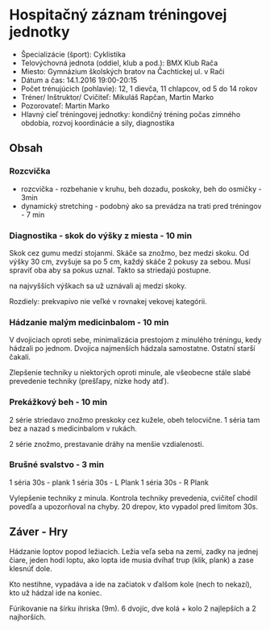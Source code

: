 

# Hospitačný záznam tréningovej jednotky

- Špecializácie (šport):	Cyklistika	
- Telovýchovná jednota (oddiel, klub a pod.):	BMX Klub Rača
- Miesto: Gymnázium školských bratov na Čachtickej ul. v Rači 					
- Dátum a čas: 14.1.2016 19:00-20:15
- Počet trénujúcich (pohlavie):	12, 1 dievča, 11 chlapcov, od 5 do 14 rokov	
- Tréner/ Inštruktor/ Cvičiteľ:	Mikuláš Rapčan, Martin Marko		
- Pozorovateľ:	Martin Marko				
- Hlavný cieľ tréningovej jednotky:	kondičný tréning počas zimného obdobia, 
rozvoj koordinácie a sily, diagnostika


## Obsah
 
### Rozcvička

- rozcvička - rozbehanie v kruhu, beh dozadu, poskoky, beh do osmičky  - 3min
- dynamický stretching  - podobný ako sa prevádza na trati pred tréningov - 7 min 

### Diagnostika - skok do výšky z miesta - 10 min

Skok cez gumu medzi stojanmi. Skáče sa znožmo, bez medzi skoku. Od výšky 30 cm, 
zvyšuje sa po 5 cm, každý skáče 2 pokusy za sebou. Musí spraviť oba aby sa pokus uznal.
Takto sa striedajú postupne.

na najvyšších výškach sa už uznávali aj medzi skoky.

Rozdiely: prekvapivo nie veľké v rovnakej vekovej kategórii.

### Hádzanie malým medicinbalom - 10 min

V dvojiciach oproti sebe, minimalizácia prestojom z minulého tréningu, kedy hádzali po jednom. Dvojica najmenších hádzala samostatne. Ostatní starší čakali.

Zlepšenie techniky u niektorých oproti minule, ale všeobecne stále slabé prevedenie techniky (prešľapy, nízke hody atď).

### Prekážkový beh - 10 min

2 série striedavo znožmo preskoky cez kužele, obeh telocvične. 
1 séria tam bez a nazad s medicinbalom v rukách.

2 série znožmo, prestavanie dráhy na menšie vzdialenosti.

### Brušné svalstvo - 3 min


1 séria 30s - plank
1 séria 30s - L Plank
1 séria 30s - R Plank


Vylepšenie techniky z minula. 
Kontrola techniky prevedenia, cvičiteľ chodil povedľa a upozorňoval na chyby. 
20 drepov, kto vypadol pred limitom 30s.

## Záver - Hry

Hádzanie loptov popod ležiacich. Ležia veľa seba na zemi, zadky na jednej čiare,
jeden hodí loptu, ako lopta ide musia dvíhať trup (klik, plank) a zase klesnúť dole.

Kto nestihne, vypadáva a ide na začiatok v ďalšom kole (nech to nekazí),
kto už hádzal ide na koniec.

Fúrikovanie na šírku ihriska (9m).
6 dvojíc, dve kolá + kolo 2 najlepších a 2 najhorších.




